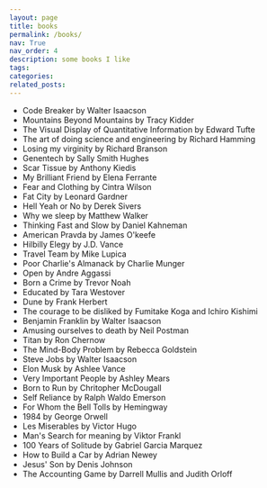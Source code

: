 ```yaml
---
layout: page
title: books
permalink: /books/
nav: True
nav_order: 4
description: some books I like
tags: 
categories: 
related_posts: 
---
```


- Code Breaker by Walter Isaacson
- Mountains Beyond Mountains by Tracy Kidder
- The Visual Display of Quantitative Information by Edward Tufte
- The art of doing science and engineering by Richard Hamming
- Losing my virginity by Richard Branson
- Genentech by Sally Smith Hughes
- Scar Tissue by Anthony Kiedis
- My Brilliant Friend by Elena Ferrante
- Fear and Clothing by Cintra Wilson
- Fat City by Leonard Gardner
- Hell Yeah or No by Derek Sivers
- Why we sleep by Matthew Walker
- Thinking Fast and Slow by Daniel Kahneman
- American Pravda by James O'keefe
- Hilbilly Elegy by J.D. Vance
- Travel Team by Mike Lupica
- Poor Charlie's Almanack by Charlie Munger
- Open by Andre Aggassi
- Born a Crime by Trevor Noah
- Educated by Tara Westover
- Dune by Frank Herbert
- The courage to be disliked by Fumitake Koga and Ichiro Kishimi
- Benjamin Franklin by Walter Isaacson
- Amusing ourselves to death by Neil Postman
- Titan by Ron Chernow
- The Mind-Body Problem by Rebecca Goldstein
- Steve Jobs by Walter Isaacson
- Elon Musk by Ashlee Vance
- Very Important People by Ashley Mears
- Born to Run by Chritopher McDougall
- Self Reliance by Ralph Waldo Emerson
- For Whom the Bell Tolls by Hemingway
- 1984 by George Orwell
- Les Miserables by Victor Hugo
- Man's Search for meaning by Viktor Frankl
- 100 Years of Solitude by Gabriel Garcia Marquez
- How to Build a Car by Adrian Newey
- Jesus' Son by Denis Johnson
- The Accounting Game by Darrell Mullis and Judith Orloff
